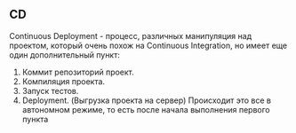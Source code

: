 ## CD

Continuous Deployment - процесс, различных манипуляция над проектом, который очень похож
на Continuous Integration, но имеет еще один дополнительный пункт:
1) Коммит репозиторий проект.
2) Компиляция проекта.
3) Запуск тестов.
4) Deployment. (Выгрузка проекта на сервер)
Происходит это все в автономном режиме, то есть после начала выполнения первого пункта

